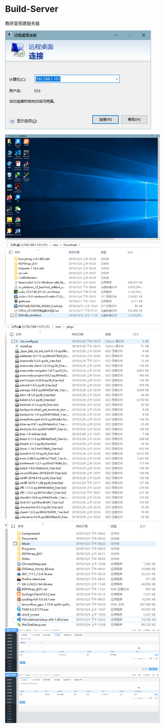 # Build-Server
教研室搭建服务器

![image-20191204212437977](README.assets/image-20191204212437977.png)

![image-20191204212824719](README.assets/image-20191204212824719.png)![image-20191204213118474](README.assets/image-20191204213118474.png)![image-20191204213130627](README.assets/image-20191204213130627.png)![image-20191204213208210](README.assets/image-20191204213208210.png)![image-20191204213308126](README.assets/image-20191204213308126.png)![image-20191204213318191](README.assets/image-20191204213318191.png)